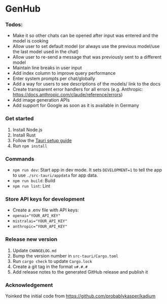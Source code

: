 # GenHub

### Todos:

- Make it so other chats can be opened after input was entered and the model is cooking
- Allow user to set default model (or always use the previous model/use the last model used in the chat)
- Allow user to re-send a message that was previously sent to a different model
- Maintain line breaks in user input
- Add index column to improve query performance
- Enter system prompts per chat/globally
- Add a way for users to see descriptions of the models/ link to the docs
- Create transparent error handlers for all errors (e.g. Anthropic: https://docs.anthropic.com/claude/reference/errors)
- Add image generation APIs
- Add support for Google as soon as it is available in Germany

### Get started

1. Install Node.js
2. Install Rust
3. Follow the [Tauri setup guide](https://tauri.studio/en/docs/getting-started/intro)
4. Run `npm install`

### Commands

- `npm run dev`: Start app in dev mode. It sets `DEVELOPMENT=1` to tell the app to use `./src-tauri/appdata` for app data.
- `npm run build`: Build
- `npm run lint`: Lint

### Store API keys for development

- Create a .env file with API keys:
- `openai="YOUR_API_KEY"`
- `mistralai="YOUR_API_KEY"`
- `anthropic="YOUR_API_KEY"`

### Release new version

1. Update `CHANGELOG.md`
2. Bump the version number in `src-tauri/Cargo.toml`
3. Run `cargo check` to update `Cargo.lock`
4. Create a git tag in the format `v#.#.#`
5. Add release notes to the generated GitHub release and publish it

### Acknowledgement

Yoinked the initial code from https://github.com/probablykasper/kadium
